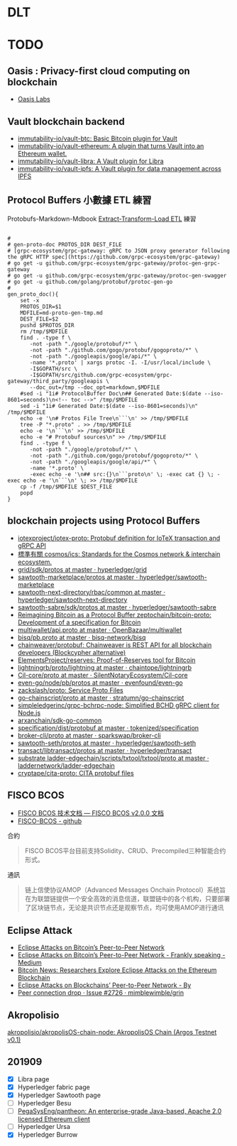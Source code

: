 # DLT

<!-- toc -->

# TODO

## Oasis : Privacy-first cloud computing on blockchain

- [Oasis Labs](https://github.com/oasislabs)

## Vault blockchain backend

- [immutability-io/vault-btc: Basic Bitcoin plugin for Vault](https://github.com/immutability-io/vault-btc)
- [immutability-io/vault-ethereum: A plugin that turns Vault into an Ethereum wallet.](https://github.com/immutability-io/vault-ethereum)
- [immutability-io/vault-libra: A Vault plugin for Libra](https://github.com/immutability-io/vault-libra)
- [immutability-io/vault-ipfs: A Vault plugin for data management across IPFS](https://github.com/immutability-io/vault-ipfs)


## Protocol Buffers 小數據 ETL 練習 

Protobufs-Markdown-Mdbook [Extract-Transform-Load ETL](https://zh.wikipedia.org/wiki/ETL) 練習

```shell

#
# gen-proto-doc PROTOS_DIR DEST_FILE
# [grpc-ecosystem/grpc-gateway: gRPC to JSON proxy generator following the gRPC HTTP spec](https://github.com/grpc-ecosystem/grpc-gateway)
# go get -u github.com/grpc-ecosystem/grpc-gateway/protoc-gen-grpc-gateway
# go get -u github.com/grpc-ecosystem/grpc-gateway/protoc-gen-swagger
# go get -u github.com/golang/protobuf/protoc-gen-go
#
gen_proto_doc(){
    set -x
    PROTOS_DIR=$1
    MDFILE=md-proto-gen-tmp.md
    DEST_FILE=$2
    pushd $PROTOS_DIR
    rm /tmp/$MDFILE
    find . -type f \
       -not -path "./google/protobuf/*" \
       -not -path "./github.com/gogo/protobuf/gogoproto/*" \
       -not -path "./googleapis/google/api/*" \
       -name '*.proto' | xargs protoc -I. -I/usr/local/include \
       -I$GOPATH/src \
       -I$GOPATH/src/github.com/grpc-ecosystem/grpc-gateway/third_party/googleapis \
       --doc_out=/tmp --doc_opt=markdown,$MDFILE
    #sed -i "1i# ProtocolBuffer Doc\n## Generated Date:$(date --iso-8601=seconds)\n<!-- toc -->" /tmp/$MDFILE
    sed -i "1i# Generated Date:$(date --iso-8601=seconds)\n" /tmp/$MDFILE
    echo -e '\n# Protos File Tree\n```\n' >> /tmp/$MDFILE 
    tree -P "*.proto" . >> /tmp/$MDFILE
    echo -e '\n```\n' >> /tmp/$MDFILE 
    echo -e "# Protobuf sources\n" >> /tmp/$MDFILE
    find . -type f \
       -not -path "./google/protobuf/*" \
       -not -path "./github.com/gogo/protobuf/gogoproto/*" \
       -not -path "./googleapis/google/api/*" \
       -name '*.proto' \
       -exec echo -e '\n## src:{}\n```proto\n' \; -exec cat {} \; -exec echo -e '\n```\n' \; >> /tmp/$MDFILE
    cp -f /tmp/$MDFILE $DEST_FILE
    popd
}
```


## blockchain projects using Protocol Buffers

- [iotexproject/iotex-proto: Protobuf definition for IoTeX transaction and gRPC API](https://github.com/iotexproject/iotex-proto)
- [標準有關 cosmos/ics: Standards for the Cosmos network & interchain ecosystem.](https://github.com/cosmos/ics)
- [grid/sdk/protos at master · hyperledger/grid](https://github.com/hyperledger/grid/tree/master/sdk/protos)
- [sawtooth-marketplace/protos at master · hyperledger/sawtooth-marketplace](https://github.com/hyperledger/sawtooth-marketplace/tree/master/protos)
- [sawtooth-next-directory/rbac/common at master · hyperledger/sawtooth-next-directory](https://github.com/hyperledger/sawtooth-next-directory/tree/master/rbac/common)
- [sawtooth-sabre/sdk/protos at master · hyperledger/sawtooth-sabre](https://github.com/hyperledger/sawtooth-sabre/tree/master/sdk/protos)
- [Reimagining Bitcoin as a Protocol Buffer zeptochain/bitcoin-proto: Development of a specification for Bitcoin](https://github.com/zeptochain/bitcoin-proto)
- [multiwallet/api.proto at master · OpenBazaar/multiwallet](https://github.com/OpenBazaar/multiwallet/blob/master/api/pb/api.proto)
- [bisq/pb.proto at master · bisq-network/bisq](https://github.com/bisq-network/bisq/blob/master/common/src/main/proto/pb.proto)
- [chainweaver/protobuf: Chainweaver is REST API for all blockchain developers (Blockcypher alternative)](https://github.com/chainweaver/protobuf)
- [ElementsProject/reserves: Proof-of-Reserves tool for Bitcoin](https://github.com/ElementsProject/reserves)
- [lightningrb/proto/lightning at master · chaintope/lightningrb](https://github.com/chaintope/lightningrb/tree/master/proto/lightning)
- [Cil-core/proto at master · SilentNotaryEcosystem/Cil-core](https://github.com/SilentNotaryEcosystem/Cil-core/tree/master/proto)
- [even-go/node/pb/protos at master · evenfound/even-go](https://github.com/evenfound/even-go/tree/master/node/pb/protos)
- [zackslash/proto: Service Proto Files](https://github.com/zackslash/proto)
- [go-chainscript/proto at master · stratumn/go-chainscript](https://github.com/stratumn/go-chainscript/tree/master/proto)
- [simpleledgerinc/grpc-bchrpc-node: Simplified BCHD gRPC client for Node.js](https://github.com/simpleledgerinc/grpc-bchrpc-node)
- [arxanchain/sdk-go-common](https://github.com/arxanchain/sdk-go-common)
- [specification/dist/protobuf at master · tokenized/specification](https://github.com/tokenized/specification/tree/master/dist/protobuf)
- [broker-cli/proto at master · sparkswap/broker-cli](https://github.com/sparkswap/broker-cli/tree/master/proto)
- [sawtooth-seth/protos at master · hyperledger/sawtooth-seth](https://github.com/hyperledger/sawtooth-seth/tree/master/protos)
- [transact/libtransact/protos at master · hyperledger/transact](https://github.com/hyperledger/transact/tree/master/libtransact/protos)
- [substrate ladder-edgechain/scripts/txtool/txtool/proto at master · laddernetwork/ladder-edgechain](https://github.com/laddernetwork/ladder-edgechain/tree/master/scripts/txtool/txtool/proto)
- [cryptape/cita-proto: CITA protobuf files](https://github.com/cryptape/cita-proto)


## FISCO BCOS

- [FISCO BCOS 技术文档 — FISCO BCOS v2.0.0 文档](https://fisco-bcos-documentation.readthedocs.io/zh_CN/latest/)
- [FISCO-BCOS - github](https://github.com/FISCO-BCOS)

合約

> FISCO BCOS平台目前支持Solidity、CRUD、Precompiled三种智能合约形式。

通訊

> 链上信使协议AMOP（Advanced Messages Onchain Protocol）系统旨在为联盟链提供一个安全高效的消息信道，联盟链中的各个机构，只要部署了区块链节点，无论是共识节点还是观察节点，均可使用AMOP进行通讯

## Eclipse Attack

- [Eclipse Attacks on Bitcoin’s Peer-to-Peer Network](http://cs-people.bu.edu/heilman/eclipse/)
- [Eclipse Attacks on Bitcoin’s Peer-to-Peer Network - Frankly speaking - Medium](https://medium.com/speaking-frankly/eclipse-attacks-on-bitcoin-s-peer-to-peer-network-e0da797302c2)
- [Bitcoin News: Researchers Explore Eclipse Attacks on the Ethereum Blockchain](https://bitcoinmagazine.com/articles/researchers-explore-eclipse-attacks-ethereum-blockchain)
- [Eclipse Attacks on Blockchains’ Peer-to-Peer Network - By](https://hackernoon.com/eclipse-attacks-on-blockchains-peer-to-peer-network-26a62f85f11)
- [Peer connection drop · Issue #2726 · mimblewimble/grin](https://github.com/mimblewimble/grin/issues/2726)


## Akropolisio

[akropolisio/akropolisOS-chain-node: AkropolisOS Chain (Argos Testnet v0.1)](https://github.com/akropolisio/akropolisOS-chain-node)

## 201909 

- [x] Libra page
- [x] Hyperledger fabric page
- [x] Hyperledger Sawtooth page
- [ ] Hyperledger Besu
- [ ] [PegaSysEng/pantheon: An enterprise-grade Java-based, Apache 2.0 licensed Ethereum client](https://github.com/PegaSysEng/pantheon)
- [ ] Hyperledger Ursa
- [x] Hyperledger Burrow